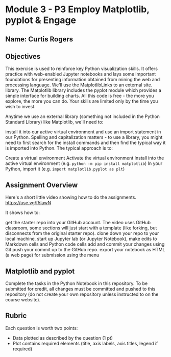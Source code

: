 # Module 3 - P3 Employ Matplotlib, pyplot & Engage
## Name: Curtis Rogers

## Objectives
This exercise is used to reinforce key Python visualization skills. It offers practice with web-enabled Jupyter notebooks and lays some important foundations for presenting information obtained from mining the web and processing language.  We'll use the MatplotlibLinks to an external site. library. The Matplotlib library includes the pyplot module which provides a simple interface for building charts. All this code is free - the more you explore, the more you can do. Your skills are limited only by the time you wish to invest. 

Anytime we use an external library (something not included in the Python Standard Library) like Matplotlib,  we'll need to:

install it into our active virtual environment and
use an import statement in our Python. 
Spelling and capitalization matters - to use a library, you might need to first search for the install commands and then find the typical way it is imported into Python. The typical approach is to:

Create a virtual environment
Activate the virtual environment
Install into the active virtual environment (e.g. `python -m pip install matplotlib`)
In your Python, import it (e.g. `import matplotlib.pyplot as plt`)
 

## Assignment Overview
Here's a short little video showing how to do the assignments. https://use.vg/f5lawN

It shows how to:

get the starter repo into your GitHub account. The video uses GitHub classroom, some sections will just start with a template (like forking, but disconnects from the original starter repo). 
clone down your repo to your local machine,
start up Jupyter lab (or Jupyter Notebook),
make edits to Markdown cells and Python code cells
add and commit your changes using Git
push your commit up to the GitHub repo.
export your notebook as HTML (a web page) for submission using the menu


## Matplotlib and pyplot

Complete the tasks in the Python Notebook in this repository.
To be submitted for credit, all changes must be committed and pushed to this repository (do not create your own repository unless instructed to on the course website).

## Rubric

Each question is worth two points: 

* Data plotted as described by the question (1 pt)
* Plot contains required elements (title, axis labels, axis titles, legend if required)
